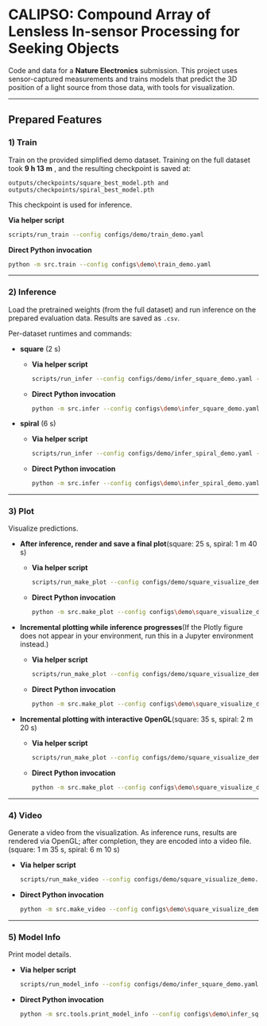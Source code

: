 # CALIPSO: Compound Array of Lensless In-sensor Processing for Seeking Objects
Code and data for a **Nature Electronics** submission.
This project uses sensor-captured measurements and trains models that predict the 3D position of a light source from those data, with tools for visualization.

---

## Prepared Features

### 1) Train

Train on the provided simplified demo dataset.
Training on the full dataset took **9 h 13 m** , and the resulting checkpoint is saved at:

```
outputs/checkpoints/square_best_model.pth and
outputs/checkpoints/spiral_best_model.pth
```

This checkpoint is used for inference.

**Via helper script**

```bash
scripts/run_train --config configs/demo/train_demo.yaml
```

**Direct Python invocation**

```bash
python -m src.train --config configs\demo\train_demo.yaml
```

---

### 2) Inference

Load the pretrained weights (from the full dataset) and run inference on the prepared evaluation data.
Results are saved as `.csv`.

Per-dataset runtimes and commands:

* **square** (2 s)

  * **Via helper script**

    ```bash
    scripts/run_infer --config configs/demo/infer_square_demo.yaml --mode batch
    ```
  * **Direct Python invocation**

    ```bash
    python -m src.infer --config configs\demo\infer_square_demo.yaml --mode batch
    ```

* **spiral** (6 s)

  * **Via helper script**

    ```bash
    scripts/run_infer --config configs/demo/infer_spiral_demo.yaml --mode batch
    ```
  * **Direct Python invocation**

    ```bash
    python -m src.infer --config configs\demo\infer_spiral_demo.yaml --mode batch
    ```

---

### 3) Plot

Visualize predictions.

* **After inference, render and save a final plot**(square: 25 s, spiral: 1 m 40 s)

  * **Via helper script**

    ```bash
    scripts/run_make_plot --config configs/demo/square_visualize_demo.yaml --style final --draw-every 1 --out outputs/square_plotly.html
    ```
  * **Direct Python invocation**

    ```bash
    python -m src.make_plot --config configs\demo\square_visualize_demo.yaml --style final --draw-every 1 --out outputs\square_plotly.html
    ```

* **Incremental plotting while inference progresses**(If the Plotly figure does not appear in your environment, run this in a Jupyter environment instead.)

  * **Via helper script**

    ```bash
    scripts/run_make_plot --config configs/demo/square_visualize_demo.yaml --style incremental --draw-every 1
    ```
  * **Direct Python invocation**

    ```bash
    python -m src.make_plot --config configs\demo\square_visualize_demo.yaml --style incremental --draw-every 1
    ```

* **Incremental plotting with interactive OpenGL**(square: 35 s, spiral: 2 m 20 s)

  * **Via helper script**

    ```bash
    scripts/run_make_plot --config configs/demo/square_visualize_demo.yaml --style incremental_opengl --draw-every 1
    ```
  * **Direct Python invocation**

    ```bash
    python -m src.make_plot --config configs\demo\square_visualize_demo.yaml --style incremental_opengl --draw-every 1
    ```

---

### 4) Video

Generate a video from the visualization.
As inference runs, results are rendered via OpenGL; after completion, they are encoded into a video file.(square: 1 m 35 s, spiral: 6 m 10 s)


* **Via helper script**

  ```bash
  scripts/run_make_video --config configs/demo/square_visualize_demo.yaml --fps 240 --draw-every 1 --out outputs/square_opengl.mp4
  ```
* **Direct Python invocation**

  ```bash
  python -m src.make_video --config configs\demo\square_visualize_demo.yaml --fps 240 --draw-every 1 --out outputs\square_opengl.mp4
  ```

---

### 5) Model Info

Print model details.

* **Via helper script**

  ```bash
  scripts/run_model_info --config configs/demo/infer_square_demo.yaml
  ```
* **Direct Python invocation**

  ```bash
  python -m src.tools.print_model_info --config configs\demo\infer_square_demo.yaml
  ```
